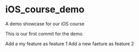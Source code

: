 # iOS_course_demo
A demo showcase for our iOS course

This is our first commit for the demo.

Add a my feature as feature 1
Add a new faeture as feature 2